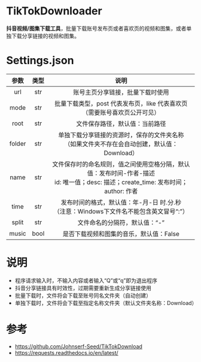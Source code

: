 # TikTokDownloader

**抖音视频/图集下载工具**，批量下载账号发布页或者喜欢页的视频和图集，或者单独下载分享链接的视频和图集。

# Settings.json

|   参数   |  类型  |                                          说明                                          |
|:------:|:----:|:------------------------------------------------------------------------------------:|
|  url   | str  |                                   账号主页分享链接，批量下载时使用                                   |
|  mode  | str  |                    批量下载类型，post 代表发布页，like 代表喜欢页<br>（需要账号喜欢页公开可见）                     |
|  root  | str  |                                   文件保存路径，默认值：当前路径                                    |
| folder | str  |                单独下载分享链接的资源时，保存的文件夹名称<br>（如果文件夹不存在会自动创建，默认值：Download）                 |
|  name  | str  | 文件保存时的命名规则，值之间使用空格分隔，默认值：发布时间-作者-描述<br>id: 唯一值；desc: 描述；create_time: 发布时间；author: 作者 |
|  time  | str  |                发布时间的格式，默认值：年-月-日 时.分.秒<br>（注意：Windows下文件名不能包含英文冒号“:”）                |
| split  | str  |                                   文件命名的分隔符，默认值：“-”                                   |
| music  | bool |                                是否下载视频和图集的音乐，默认值：False                                |

# 说明

* 程序请求输入时，不输入内容或者输入“Q”或“q”即为退出程序
* 抖音分享链接具有时效性，过期需要重新生成分享链接使用
* 批量下载时，文件将会下载至账号同名文件夹（自动创建）
* 单独下载时，文件将会下载至指定名称文件夹（默认文件夹名称：Download）

# 参考

* https://github.com/Johnserf-Seed/TikTokDownload
* https://requests.readthedocs.io/en/latest/

